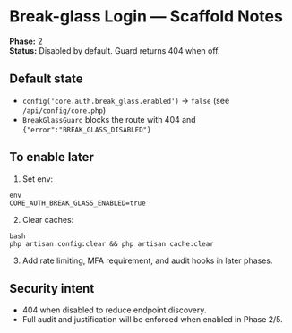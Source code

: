 # Break-glass Login — Scaffold Notes

**Phase:** 2  
**Status:** Disabled by default. Guard returns 404 when off.

## Default state
- `config('core.auth.break_glass.enabled')` → `false` (see `/api/config/core.php`)
- `BreakGlassGuard` blocks the route with 404 and `{"error":"BREAK_GLASS_DISABLED"}`

## To enable later
1) Set env:
```
env
CORE_AUTH_BREAK_GLASS_ENABLED=true
```

2) Clear caches:
```
bash
php artisan config:clear && php artisan cache:clear
```

3) Add rate limiting, MFA requirement, and audit hooks in later phases.

## Security intent
- 404 when disabled to reduce endpoint discovery.
- Full audit and justification will be enforced when enabled in Phase 2/5.
